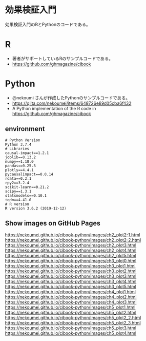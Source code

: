 # 効果検証入門

効果検証入門のRとPythonのコードである。

# R
- 著者がサポートしているRのサンプルコードである。
- https://github.com/ghmagazine/cibook

# Python
- @nekoumi さんが作成したPythonのサンプルコードである。
- https://qiita.com/nekoumei/items/648726e89d05cba6f432
- A Python implementation of the R code in https://github.com/ghmagazine/cibook

## environment
```
# Python Version
Python 3.7.4
# Libraries
causal-impact==1.2.1
joblib==0.13.2
numpy==1.18.0
pandas==0.25.3
plotly==4.4.1
pycausalimpact==0.0.14
rdata==0.2.1
rpy2==3.2.4
scikit-learn==0.21.2
scipy==1.3.1
statsmodels==0.10.1
tqdm==4.41.0
# R version
R version 3.6.2 (2019-12-12)
```

## Show images on GitHub Pages
https://nekoumei.github.io/cibook-python/images/ch2_plot2-1.html  
https://nekoumei.github.io/cibook-python/images/ch2_plot2-2.html  
https://nekoumei.github.io/cibook-python/images/ch2_plot3.html  
https://nekoumei.github.io/cibook-python/images/ch2_plot4.html  
https://nekoumei.github.io/cibook-python/images/ch2_plot5.html  
https://nekoumei.github.io/cibook-python/images/ch3_plot0.html  
https://nekoumei.github.io/cibook-python/images/ch3_plot1.html  
https://nekoumei.github.io/cibook-python/images/ch3_plot2.html  
https://nekoumei.github.io/cibook-python/images/ch3_plot3.html  
https://nekoumei.github.io/cibook-python/images/ch3_plot4.html  
https://nekoumei.github.io/cibook-python/images/ch3_plot5.html  
https://nekoumei.github.io/cibook-python/images/ch4_plot1.html  
https://nekoumei.github.io/cibook-python/images/ch4_plot2.html  
https://nekoumei.github.io/cibook-python/images/ch4_plot3.html  
https://nekoumei.github.io/cibook-python/images/ch5_plot1.html  
https://nekoumei.github.io/cibook-python/images/ch5_plot2.html  
https://nekoumei.github.io/cibook-python/images/ch5_plot2_2.html  
https://nekoumei.github.io/cibook-python/images/ch5_plot2_3.html  
https://nekoumei.github.io/cibook-python/images/ch5_plot3.html  
https://nekoumei.github.io/cibook-python/images/ch5_plot4.html  
